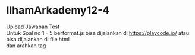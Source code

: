 # IlhamArkademy12-4
Upload Jawaban Test
<br/>
Untuk Soal no 1 - 5 berformat.js bisa dijalankan di https://playcode.io/  atau bisa dijalankan di file html <br/>
dan arahkan tag <script src="no1.js"> atau ke file yang mau dijalankan 
<br/><br/>
Untuk No 6 ikuti langkah dibawah<br/>
Langkah-langkah Penggunaan:<br/>
1. Install XAMPP<br/>
2. Buka Jalankan Module Apache dan Mysql yang ada pada XAMPP<br/>
3. Buat database baru dengan nama programmer<br/>
4. Pindah Ke Direktori xampp/htdocs<br/>
5. Import file programmer.sql ke database programmer yang telah dibuat tadi<br/>
6. Buka browser, kemudian buka localhost<br/>
<br/>
Screnshoot No 6 <br/>
  
![List](https://user-images.githubusercontent.com/45902568/65375710-c77af100-dcc2-11e9-9079-a01a2678f567.PNG)
<br/>
![ADD](https://user-images.githubusercontent.com/45902568/65375716-ce096880-dcc2-11e9-8eb1-32957f51eacf.png)
<br/>
![ADD SUCCESS](https://user-images.githubusercontent.com/45902568/65375722-d3ff4980-dcc2-11e9-8700-1b4f14b11876.png)
<br/>
![Edit](https://user-images.githubusercontent.com/45902568/65375740-0315bb00-dcc3-11e9-925a-b95f70659806.png)
<br/>
![Edit Success](https://user-images.githubusercontent.com/45902568/65375747-0b6df600-dcc3-11e9-9234-5d13cc4d28a8.png)
<br/>
![Confirm Delete](https://user-images.githubusercontent.com/45902568/65375773-4d973780-dcc3-11e9-9ca7-e632b65ceda7.png)
<br/>
![Delete Success](https://user-images.githubusercontent.com/45902568/65375759-25a7d400-dcc3-11e9-9f8f-f32821365185.png)


